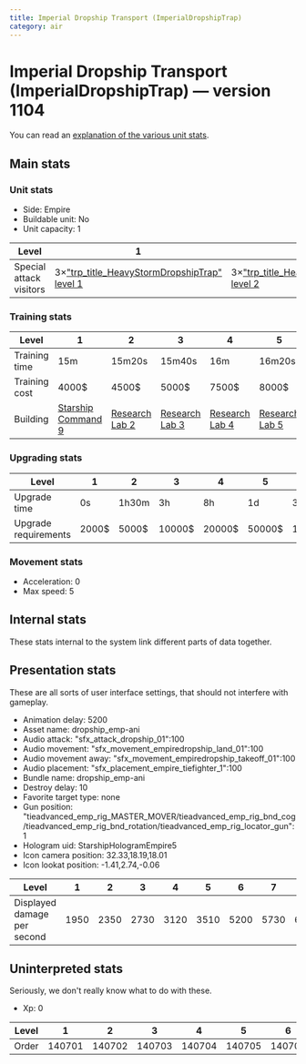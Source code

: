 ```yaml
---
title: Imperial Dropship Transport (ImperialDropshipTrap)
category: air
---
```


# Imperial Dropship Transport (ImperialDropshipTrap) — version 1104

You can read an [explanation  of the various unit stats](unitexplained.md).

## Main stats

### Unit stats

  * Side: Empire
  * Buildable unit: No
  * Unit capacity: 1

|Level                  |1                                                                          |2                                                                          |3                                                                          |4                                                                          |5                                                                          |6                                                                          |7                                                                          |8                                                                          |9                                                                          |10                                                                          |
|-----------------------|---------------------------------------------------------------------------|---------------------------------------------------------------------------|---------------------------------------------------------------------------|---------------------------------------------------------------------------|---------------------------------------------------------------------------|---------------------------------------------------------------------------|---------------------------------------------------------------------------|---------------------------------------------------------------------------|---------------------------------------------------------------------------|----------------------------------------------------------------------------|
|Special attack visitors|3×["trp_title_HeavyStormDropshipTrap" level 1](HeavyStormDropshipTrap.html)|3×["trp_title_HeavyStormDropshipTrap" level 2](HeavyStormDropshipTrap.html)|3×["trp_title_HeavyStormDropshipTrap" level 3](HeavyStormDropshipTrap.html)|3×["trp_title_HeavyStormDropshipTrap" level 4](HeavyStormDropshipTrap.html)|3×["trp_title_HeavyStormDropshipTrap" level 5](HeavyStormDropshipTrap.html)|4×["trp_title_HeavyStormDropshipTrap" level 6](HeavyStormDropshipTrap.html)|4×["trp_title_HeavyStormDropshipTrap" level 7](HeavyStormDropshipTrap.html)|4×["trp_title_HeavyStormDropshipTrap" level 8](HeavyStormDropshipTrap.html)|4×["trp_title_HeavyStormDropshipTrap" level 9](HeavyStormDropshipTrap.html)|4×["trp_title_HeavyStormDropshipTrap" level 10](HeavyStormDropshipTrap.html)|


### Training stats

|Level        |1                                            |2                                      |3                                      |4                                      |5                                      |6                                      |7                                      |8                                      |9                                      |10                                      |
|-------------|---------------------------------------------|---------------------------------------|---------------------------------------|---------------------------------------|---------------------------------------|---------------------------------------|---------------------------------------|---------------------------------------|---------------------------------------|----------------------------------------|
|Training time|15m                                          |15m20s                                 |15m40s                                 |16m                                    |16m20s                                 |16m40s                                 |17m                                    |17m20s                                 |17m40s                                 |18m                                     |
|Training cost|4000$                                        |4500$                                  |5000$                                  |7500$                                  |8000$                                  |10500$                                 |11000$                                 |13500$                                 |14000$                                 |16500$                                  |
|Building     |[Starship Command 9](empireFleetCommand.html)|[Research Lab 2](empireOffenseLab.html)|[Research Lab 3](empireOffenseLab.html)|[Research Lab 4](empireOffenseLab.html)|[Research Lab 5](empireOffenseLab.html)|[Research Lab 6](empireOffenseLab.html)|[Research Lab 7](empireOffenseLab.html)|[Research Lab 8](empireOffenseLab.html)|[Research Lab 9](empireOffenseLab.html)|[Research Lab 10](empireOffenseLab.html)|


### Upgrading stats

|Level               |1    |2    |3     |4     |5     |6      |7      |8      |9       |10      |
|--------------------|-----|-----|------|------|------|-------|-------|-------|--------|--------|
|Upgrade time        |0s   |1h30m|3h    |8h    |1d    |3d     |5d     |1w     |1w3d    |2w      |
|Upgrade requirements|2000$|5000$|10000$|20000$|50000$|135000$|225000$|450000$|1500000$|2500000$|


### Movement stats

  * Acceleration: 0
  * Max speed: 5

## Internal stats

These stats internal to the system link different parts of data together.


## Presentation stats

These are all sorts of user interface settings, that should not interfere with gameplay.

  * Animation delay: 5200
  * Asset name: dropship_emp-ani
  * Audio attack: "sfx_attack_dropship_01":100
  * Audio movement: "sfx_movement_empiredropship_land_01":100
  * Audio movement away: "sfx_movement_empiredropship_takeoff_01":100
  * Audio placement: "sfx_placement_empire_tiefighter_1":100
  * Bundle name: dropship_emp-ani
  * Destroy delay: 10
  * Favorite target type: none
  * Gun position: "tieadvanced_emp_rig_MASTER_MOVER/tieadvanced_emp_rig_bnd_cog/tieadvanced_emp_rig_bnd_rotation/tieadvanced_emp_rig_locator_gun":1
  * Hologram uid: StarshipHologramEmpire5
  * Icon camera position: 32.33,18.19,18.01
  * Icon lookat position: -1.41,2.74,-0.06

|Level                      |1   |2   |3   |4   |5   |6   |7   |8   |9   |10  |
|---------------------------|----|----|----|----|----|----|----|----|----|----|
|Displayed damage per second|1950|2350|2730|3120|3510|5200|5730|6240|6760|7800|


## Uninterpreted stats

Seriously, we don't really know what to do with these.

  * Xp: 0

|Level|1     |2     |3     |4     |5     |6     |7     |8     |9     |10    |
|-----|------|------|------|------|------|------|------|------|------|------|
|Order|140701|140702|140703|140704|140705|140706|140707|140708|140709|140710|


